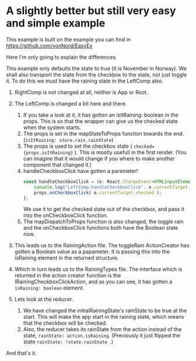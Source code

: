 # A slightly better but still very easy and simple example

This example is built on the example you can find in https://github.com/vonNord/EasyEx

Here I'm only going to explain the differences.

This example only defaults the state to true (it is November in Norway). We shall also transport the state from the checkbox to the state, not just toggle it. To do this we must have the raining state in the LeftComp also.

1.  RightComp is not changed at all, neither is App or Root.
1.  The LeftComp is changed a bit here and there.
    1. If you take a look at it, it has gotten an isItRaining: boolean in the props. This is so that the wrapper can give us the checked state when the system starts.
    1.  The props is set in the mapStateToProps function towards the end. (```isItRaining: store.rain.rainState```)
    1.  The props is used to set the checkbox state ( ```checked={props.isItRaining}``` ). This is mostly usefull in the first render. (You can imagine that it would change if you where to make another component that changed it.)
    1.  handleCheckboxClick have gotten a parameter!
        ```typescript
        const handleCheckboxClick = (e: React.ChangeEvent<HTMLInputElement>) => {
		    console.log("LeftComp:handleCheckboxClick", e.currentTarget.checked );
		    props.onCheckboxClick( e.currentTarget.checked );
    	};
        ```
        We use it to get the checked state out of the checkbox, and pass it into the onCheckboxClick function.
    1.  The mapDispatchToProps function is also changed, the toggle rain and the onCheckboxClick functions both have the Boolean state now.

1.  This leads us to the RainingAction file.
    The toggleRain ActionCreator has gotten a Boolean value as a papameter. It is passing this into the isRaining element in the returned structure.
1.  Which in turn leads us to the RainingTypes file.
    The interface which is returned in the action creator function is the IRainingCheckboxClickAction, and as you can see, it has gotten a ```isRaining: boolean``` element.
1.  Lets look at the reducer.
    1.  We have changed the initialRainingState's rainState to be true at the start. This will make the app start in the raining state, which means that the checkbox will be checked.
    1.  Also,  the reducer takes its rainState from the action instead of the state, ```rainState: action.isRaining```. (Previously it just flipped the state ```rainState: !state.rainState ```.)

And that's it.













```